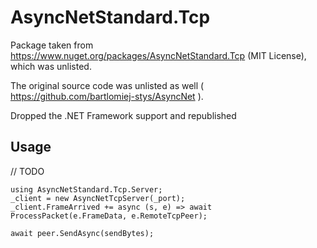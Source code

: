 # AsyncNetStandard.Tcp

Package taken from https://www.nuget.org/packages/AsyncNetStandard.Tcp (MIT License), which was unlisted.

The original source code was unlisted as well ( https://github.com/bartlomiej-stys/AsyncNet ).

Dropped the .NET Framework support and republished

## Usage
// TODO

```
using AsyncNetStandard.Tcp.Server;
_client = new AsyncNetTcpServer(_port);
_client.FrameArrived += async (s, e) => await ProcessPacket(e.FrameData, e.RemoteTcpPeer);

await peer.SendAsync(sendBytes);
```
